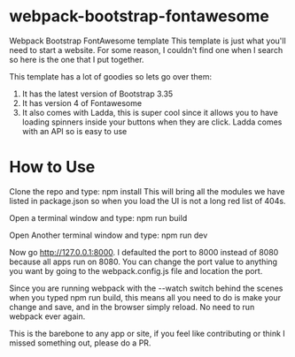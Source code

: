 # webpack-bootstrap-fontawesome
Webpack Bootstrap FontAwesome template 
This template is just what you'll need to start a website. For some reason, I couldn't find one when I search so here is the one that I put together.

This template has a lot of goodies so lets go over them:

1. It has the latest version of Bootstrap 3.35
2. It has version 4 of Fontawesome
3. It also comes with Ladda, this is super cool since it allows you to have loading spinners inside your buttons when they are click. Ladda comes with an API so is easy to use

# How to Use
Clone the repo and type: 
npm install
This will bring all the modules we have listed in package.json so when you load the UI is not a long red list of 404s.

Open a terminal window and type:
npm run build

Open Another terminal window and type:
npm run dev

Now go http://127.0.0.1:8000. I defaulted the port to 8000 instead of 8080 because all apps run on 8080. You can change the port value to anything you want by going to the webpack.config.js file and location the port.

Since you are running webpack with the --watch switch behind the scenes when you typed npm run build, this means all you need to do is make your change and save, and in the browser simply reload. No need to run webpack ever again.

This is the barebone to any app or site, if you feel like contributing or think I missed something out, please do a PR.



